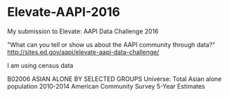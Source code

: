 # Elevate-AAPI-2016
My submission to Elevate: AAPI Data Challenge 2016 

"What can you tell or show us about the AAPI community through data?"
http://sites.ed.gov/aapi/elevate-aapi-data-challenge/

I am using census data 

B02006	ASIAN ALONE BY SELECTED GROUPS
Universe: Total Asian alone population 
2010-2014 American Community Survey 5-Year Estimates
